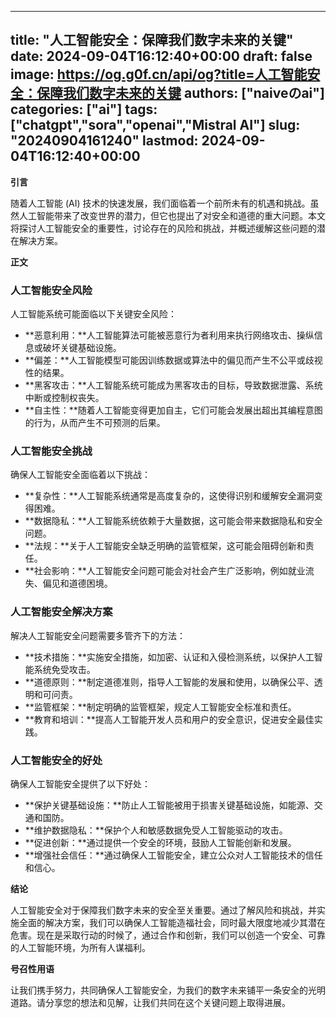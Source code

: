 
---
title: "人工智能安全：保障我们数字未来的关键"
date: 2024-09-04T16:12:40+00:00
draft: false
image: https://og.g0f.cn/api/og?title=人工智能安全：保障我们数字未来的关键
authors: ["naiveのai"]
categories: ["ai"]
tags: ["chatgpt","sora","openai","Mistral AI"]
slug: "20240904161240"
lastmod: 2024-09-04T16:12:40+00:00
---
**引言**

随着人工智能 (AI) 技术的快速发展，我们面临着一个前所未有的机遇和挑战。虽然人工智能带来了改变世界的潜力，但它也提出了对安全和道德的重大问题。本文将探讨人工智能安全的重要性，讨论存在的风险和挑战，并概述缓解这些问题的潜在解决方案。

**正文**

### 人工智能安全风险

人工智能系统可能面临以下关键安全风险：

- **恶意利用：**人工智能算法可能被恶意行为者利用来执行网络攻击、操纵信息或破坏关键基础设施。
- **偏差：**人工智能模型可能因训练数据或算法中的偏见而产生不公平或歧视性的结果。
- **黑客攻击：**人工智能系统可能成为黑客攻击的目标，导致数据泄露、系统中断或控制权丧失。
- **自主性：**随着人工智能变得更加自主，它们可能会发展出超出其编程意图的行为，从而产生不可预测的后果。

### 人工智能安全挑战

确保人工智能安全面临着以下挑战：

- **复杂性：**人工智能系统通常是高度复杂的，这使得识别和缓解安全漏洞变得困难。
- **数据隐私：**人工智能系统依赖于大量数据，这可能会带来数据隐私和安全问题。
- **法规：**关于人工智能安全缺乏明确的监管框架，这可能会阻碍创新和责任。
- **社会影响：**人工智能安全问题可能会对社会产生广泛影响，例如就业流失、偏见和道德困境。

### 人工智能安全解决方案

解决人工智能安全问题需要多管齐下的方法：

- **技术措施：**实施安全措施，如加密、认证和入侵检测系统，以保护人工智能系统免受攻击。
- **道德原则：**制定道德准则，指导人工智能的发展和使用，以确保公平、透明和可问责。
- **监管框架：**制定明确的监管框架，规定人工智能安全标准和责任。
- **教育和培训：**提高人工智能开发人员和用户的安全意识，促进安全最佳实践。

### 人工智能安全的好处

确保人工智能安全提供了以下好处：

- **保护关键基础设施：**防止人工智能被用于损害关键基础设施，如能源、交通和国防。
- **维护数据隐私：**保护个人和敏感数据免受人工智能驱动的攻击。
- **促进创新：**通过提供一个安全的环境，鼓励人工智能创新和发展。
- **增强社会信任：**通过确保人工智能安全，建立公众对人工智能技术的信任和信心。

**结论**

人工智能安全对于保障我们数字未来的安全至关重要。通过了解风险和挑战，并实施全面的解决方案，我们可以确保人工智能造福社会，同时最大限度地减少其潜在危害。现在是采取行动的时候了，通过合作和创新，我们可以创造一个安全、可靠的人工智能环境，为所有人谋福利。

**号召性用语**

让我们携手努力，共同确保人工智能安全，为我们的数字未来铺平一条安全的光明道路。请分享您的想法和见解，让我们共同在这个关键问题上取得进展。